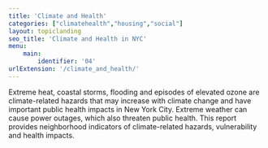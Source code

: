 ```yaml
---
title: 'Climate and Health'
categories: ["climatehealth","housing","social"]
layout: topiclanding
seo_title: 'Climate and Health in NYC'
menu:
    main:
        identifier: '04'
urlExtension: '/climate_and_health/'
---
```

Extreme heat, coastal storms, flooding and episodes of elevated ozone are climate-related hazards that may increase with climate change and have important public health impacts in New York City. Extreme weather can cause power outages, which also threaten public health. This report provides neighborhood indicators of climate-related hazards, vulnerability and health impacts.





